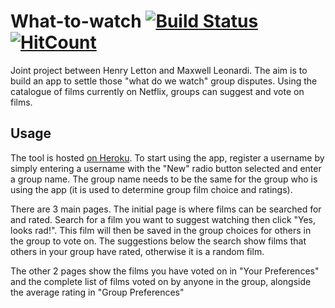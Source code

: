 # What-to-watch [![Build Status](https://www.travis-ci.com/henryletton/What-to-watch.svg?branch=main)](https://www.travis-ci.com/HennersMcGee/What-to-watch)  [![HitCount](http://hits.dwyl.com/henryletton/What-to-watch.svg)](http://hits.dwyl.com/HennersMcGee/What-to-watch)
Joint project between Henry Letton and Maxwell Leonardi. The aim is to build an app to settle those "what do we watch" group disputes. Using the catalogue of films currently on Netflix, groups can suggest and vote on films.

## Usage

The tool is hosted [on Heroku](https://what-to-watch-main.herokuapp.com/, "What to watch app"). To start using the app, register a username by simply entering a username with the "New" radio button selected and enter a group name. The group name needs to be the same for the group who is using the app (it is used to determine group film choice and ratings).

There are 3 main pages. The initial page is where films can be searched for and rated. Search for a film you want to suggest watching then click "Yes, looks rad!". This film will then be saved in the group choices for others in the group to vote on. The suggestions below the search show films that others in your group have rated, otherwise it is a random film.

The other 2 pages show the films you have voted on in "Your Preferences" and the complete list of films voted on by anyone in the group, alongside the average rating in "Group Preferences"

##
